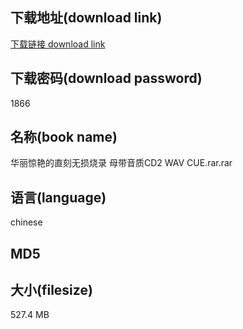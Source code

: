 ## 下载地址(download link)
[下载链接 download link](https://voluble-croquembouche-d321dc.netlify.app/?s=%E5%8D%8E%E4%B8%BD%E6%83%8A%E8%89%B3%E7%9A%84%E7%9B%B4%E5%88%BB%E6%97%A0%E6%8D%9F%E7%83%A7%E5%BD%95+%E6%AF%8D%E5%B8%A6%E9%9F%B3%E8%B4%A8CD2+WAV+CUE.rar)

## 下载密码(download password)
1866

## 名称(book name)
华丽惊艳的直刻无损烧录 母带音质CD2 WAV CUE.rar.rar

## 语言(language)
chinese

## MD5


## 大小(filesize)
527.4 MB
